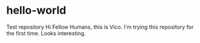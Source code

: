 # hello-world
Test repository
Hi Fellow Humans, this is Vico. I'm trying this repository for the first time. Looks interesting.
